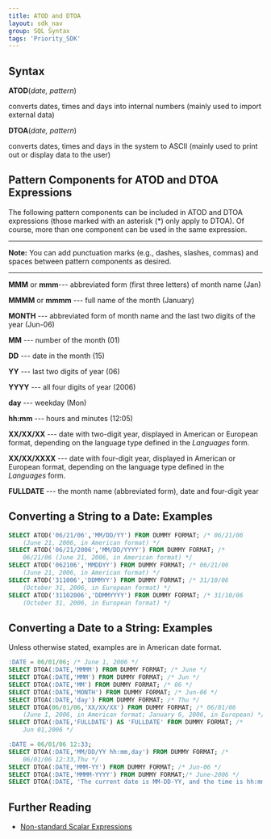```yaml
---
title: ATOD and DTOA
layout: sdk_nav
group: SQL Syntax
tags: 'Priority_SDK'
---
```


## Syntax

**ATOD**(*date, pattern*)

converts dates, times and days into internal numbers (mainly used to import external data)


**DTOA**(*date, pattern*)

converts dates, times and days in the system to ASCII (mainly used to print out or display data to the user)

## Pattern Components for ATOD and DTOA Expressions 

The following pattern components can be included in ATOD and DTOA
expressions (those marked with an asterisk (\*) only apply to DTOA). Of
course, more than one component can be used in the same expression.

------------------------------------------------------------------------

**Note:** You can add punctuation marks (e.g., dashes, slashes, commas)
and spaces between pattern components as desired.

------------------------------------------------------------------------

   **MMM** or **mmm**--- abbreviated form (first three letters) of
    month name (Jan)

   **MMMM** or **mmmm** --- full name of the month (January)

**MONTH** --- abbreviated form of month name and the last two digits
    of the year (Jun-06)

**MM** --- number of the month (01)

**DD** --- date in the month (15)

**YY** --- last two digits of year (06)

**YYYY** --- all four digits of year (2006)

**day** --- weekday (Mon)

**hh:mm** --- hours and minutes (12:05)

**XX/XX/XX** --- date with two-digit year, displayed in American or
    European format, depending on the language type defined in the
    *Languages* form.

**XX/XX/XXXX** --- date with four-digit year, displayed in American
    or European format, depending on the language type defined in the
    *Languages* form.

**FULLDATE** --- the month name (abbreviated form), date and
    four-digit year

## Converting a String to a Date: Examples 

```sql
SELECT ATOD('06/21/06','MM/DD/YY') FROM DUMMY FORMAT; /* 06/21/06 
    (June 21, 2006, in American format) */
SELECT ATOD('06/21/2006','MM/DD/YYYY') FROM DUMMY FORMAT; /*
    06/21/06 (June 21, 2006, in American format) */
SELECT ATOD('062106','MMDDYY') FROM DUMMY FORMAT; /* 06/21/06
    (June 21, 2006, in American format) */
SELECT ATOD('311006','DDMMYY') FROM DUMMY FORMAT; /* 31/10/06
    (October 31, 2006, in European format) */
SELECT ATOD('31102006','DDMMYYYY') FROM DUMMY FORMAT; /* 31/10/06
    (October 31, 2006, in European format) */
```

## Converting a Date to a String: Examples 

Unless otherwise stated, examples are in American date format.

```sql
:DATE = 06/01/06; /* June 1, 2006 */
SELECT DTOA(:DATE,'MMMM') FROM DUMMY FORMAT; /* June */
SELECT DTOA(:DATE,'MMM') FROM DUMMY FORMAT; /* Jun */
SELECT DTOA(:DATE,'MM') FROM DUMMY FORMAT; /* 06 */
SELECT DTOA(:DATE,'MONTH') FROM DUMMY FORMAT; /* Jun-06 */
SELECT DTOA(:DATE,'day') FROM DUMMY FORMAT; /* Thu */
SELECT DTOA(06/01/06,'XX/XX/XX') FROM DUMMY FORMAT; /* 06/01/06
    (June 1, 2006, in American format; January 6, 2006, in European) */
SELECT DTOA(:DATE,'FULLDATE') AS 'FULLDATE' FROM DUMMY FORMAT; /*
    Jun 01,2006 */

:DATE = 06/01/06 12:33;
SELECT DTOA(:DATE,'MM/DD/YY hh:mm,day') FROM DUMMY FORMAT; /*
    06/01/06 12:33,Thu */
SELECT DTOA(:DATE,'MMM-YY') FROM DUMMY FORMAT; /* Jun-06 */
SELECT DTOA(:DATE,'MMMM-YYYY') FROM DUMMY FORMAT;/* June-2006 */
SELECT DTOA(:DATE, 'The current date is MM-DD-YY, and the time is hh:mm.') FROM DUMMY FORMAT;
```

## Further Reading 

-   [Non-standard Scalar
    Expressions](Scalar-Expressions )
